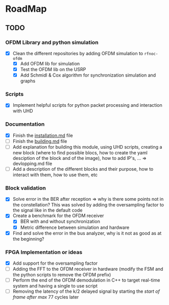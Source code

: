 # RoadMap

## TODO

### OFDM Library and python simulation

- [x] Clean the different repositories by adding OFDM simulation to `rfnoc-ofdm`
  - [x] Add OFDM lib for simulation
  - [x] Test the OFDM lib on the USRP
  - [x] Add Schmidl & Cox algorithm for synchronization simulation and graphs

### Scripts

- [x] Implement helpful scripts for python packet processing and interaction with UHD

### Documentation

- [x] Finish the [installation.md](INSTALLATION.md) file
- [ ] Finish the [building.md](BUILDING.md) file
- [ ] Add explanation for building this module, using UHD scripts, creating a new block (where to find possible blocs, how to create the yaml desciption of the block and of the image), how to add IP's, ... => devlopping.md file
- [ ] Add a description of the different blocks and their purpose, how to interact with them, how to use them, etc

### Block validation

- [x] Solve error in the BER after reception => why is there some points not in the constellation?
  This was solved by adding the oversampling factor to the signal like in the default code
- [x] Create a benchmark for the OFDM receiver
  - [x] BER with and without synchronization
  - [x] Metric difference between simulation and hardware
- [x] Find and solve the error in the bus analyzer, why is it not as good as at the beginning?

### FPGA Implementation or ideas

- [x] Add support for the oversampling factor
- [ ] Adding the FFT to the OFDM receiver in hardware (modify the FSM and the python scripts to remove the OFDM prefix)
- [ ] Perform the end of the OFDM demodulation in C++ to target real-time system and having a single to use script
- [ ] Removing the latency of the k/2 delayed signal by starting the *start of frame after max* 77 cycles later
